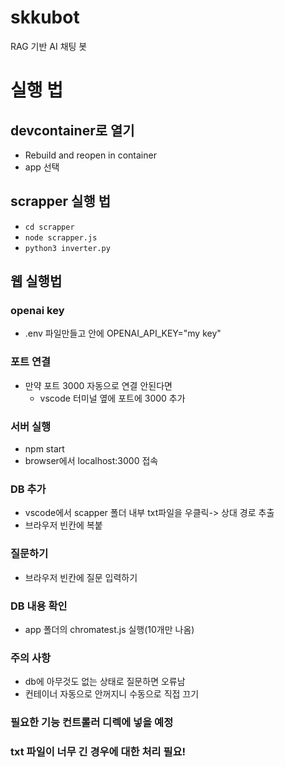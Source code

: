 # skkubot

RAG 기반 AI 채팅 봇

# 실행 법

## devcontainer로 열기

- Rebuild and reopen in container
- app 선택

## scrapper 실행 법

- `cd scrapper`
- `node scrapper.js`
- `python3 inverter.py`

## 웹 실행법

### openai key

- .env 파일만들고 안에 OPENAI_API_KEY="my key"

### 포트 연결

- 만약 포트 3000 자동으로 연결 안된다면
  - vscode 터미널 옆에 포트에 3000 추가

### 서버 실행

- npm start
- browser에서 localhost:3000 접속

### DB 추가

- vscode에서 scapper 폴더 내부 txt파일을 우클릭-> 상대 경로 추출
- 브라우저 빈칸에 복붙

### 질문하기

- 브라우저 빈칸에 질문 입력하기

### DB 내용 확인

- app 폴더의 chromatest.js 실행(10개만 나옴)

### 주의 사항

- db에 아무것도 없는 상태로 질문하면 오류남
- 컨테이너 자동으로 안꺼지니 수동으로 직접 끄기

### 필요한 기능 컨트롤러 디렉에 넣을 예정

### txt 파일이 너무 긴 경우에 대한 처리 필요!

